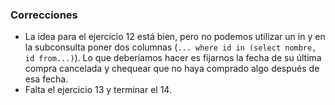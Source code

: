 ### Correcciones

- La idea para el ejercicio 12 está bien, pero no podemos utilizar un in y en la subconsulta poner dos columnas (`... where id in (select nombre, id from...)`). Lo que deberíamos hacer es fijarnos la fecha de su última compra cancelada y chequear que no
haya comprado algo después de esa fecha.
- Falta el ejercicio 13 y terminar el 14. 
